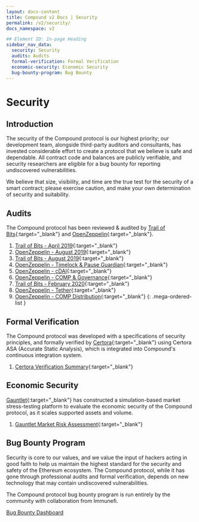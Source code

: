 ```yaml
---
layout: docs-content
title: Compound v2 Docs | Security
permalink: /v2/security/
docs_namespace: v2

## Element ID: In-page Heading
sidebar_nav_data:
  security: Security
  audits: Audits
  formal-verification: Formal Verification
  economic-security: Economic Security
  bug-bounty-program: Bug Bounty
---
```


# Security

## Introduction

The security of the Compound protocol is our highest priority; our development team, alongside third-party auditors and consultants, has invested considerable effort to create a protocol that we believe is safe and dependable. All contract code and balances are publicly verifiable, and security researchers are eligible for a bug bounty for reporting undiscovered vulnerabilities.

We believe that size, visibility, and time are the true test for the security of a smart contract; please exercise caution, and make your own determination of security and suitability.

## Audits

The Compound protocol has been reviewed & audited by [Trail of Bits](https://www.trailofbits.com/){:target="_blank"} and [OpenZeppelin](https://openzeppelin.com/){:target="_blank"}.

1. [Trail of Bits - April 2019](https://github.com/trailofbits/publications/blob/master/reviews/compound-2.pdf){:target="_blank"}
2. [OpenZeppelin - August 2019](https://blog.openzeppelin.com/compound-audit/){:target="_blank"}
3. [Trail of Bits - August 2019](https://github.com/trailofbits/publications/blob/master/reviews/compound-3.pdf){:target="_blank"}
4. [OpenZeppelin - Timelock & Pause Guardian](https://blog.openzeppelin.com/compound-finance-patch-audit){:target="_blank"}
5. [OpenZeppelin - cDAI](https://blog.openzeppelin.com/compound-finance-mcd-dsr-integration/){:target="_blank"}
6. [OpenZeppelin - COMP & Governance](https://blog.openzeppelin.com/compound-alpha-governance-system-audit/){:target="_blank"}
7. [Trail of Bits - February 2020](https://github.com/trailofbits/publications/blob/master/reviews/compound-governance.pdf){:target="_blank"}
8. [OpenZeppelin - Tether](https://blog.openzeppelin.com/compound-tether-integration-audit/){:target="_blank"}
9. [OpenZeppelin - COMP Distribution](https://blog.openzeppelin.com/compound-comp-distribution-system-audit/){:target="_blank"}
{: .mega-ordered-list }

## Formal Verification

The Compound protocol was developed with a specifications of security principles, and formally verified by [Certora](https://www.certora.com/){:target="_blank"} using Certora ASA (Accurate Static Analysis), which is integrated into Compound's continuous integration system.

1. [Certora Verification Summary](ttps://www.certora.com/wp-content/uploads/2022/02/CompoundMoneyMarketV2Aug2019.pdf){:target="_blank"}

## Economic Security

[Gauntlet](https://gauntlet.network/){:target="_blank"} has constructed a simulation-based market stress-testing platform to evaluate the economic security of the Compound protocol, as it scales supported assets and volume.

1. [Gauntlet Market Risk Assessment](https://gauntlet.network/reports/compound){:target="_blank"}

## Bug Bounty Program

Security is core to our values, and we value the input of hackers acting in good faith to help us maintain the highest standard for the security and safety of the Ethereum ecosystem. The Compound protocol, while it has gone through professional audits and formal verification, depends on new technology that may contain undiscovered vulnerabilities.

The Compound protocol bug bounty program is run entirely by the community with collaboration from Immunefi.

[Bug Bounty Dashboard](https://immunefi.com/bug-bounty/compoundfinance/information/)

